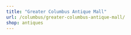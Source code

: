 ```yaml
---
title: "Greater Columbus Antique Mall"
url: /columbus/greater-columbus-antique-mall/
shop: antiques
---
```

